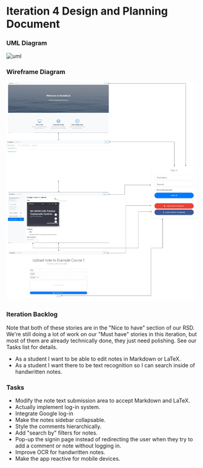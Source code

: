 # Iteration 4 Design and Planning Document

### UML Diagram
![uml](uml4.png)

### Wireframe Diagram
![wire](wire4.png)

### Iteration Backlog
Note that both of these stories are in the "Nice to have" section of our RSD. We're still doing a lot of work on our "Must have" stories in this iteration, but most of them are already technically done, they just need polishing. See our Tasks list for details.
* As a student I want to be able to edit notes in Markdown or LaTeX.
* As a student I want there to be text recognition so I can search inside of handwritten notes.

### Tasks
* Modify the note text submission area to accept Markdown and LaTeX.
* Actually implement log-in system.
* Integrate Google log-in
* Make the notes sidebar collapsable.
* Style the comments hierarchically.
* Add "search by" filters for notes.
* Pop-up the signin page instead of redirecting the user when they try to add a comment or note without logging in.
* Improve OCR for handwritten notes.
* Make the app reactive for mobile devices.
